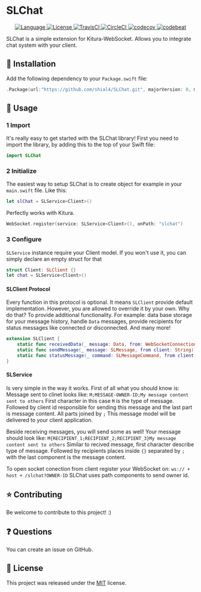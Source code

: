 # SLChat

<p align="center">
    <a href="http://swift.org">
        <img src="https://img.shields.io/badge/Swift-3.1-brightgreen.svg" alt="Language" />
    </a>
    <a href="https://raw.githubusercontent.com/shial4/SLChat/master/license">
        <img src="https://img.shields.io/badge/license-MIT-blue.svg" alt="License" />
    </a>
    <a href="https://travis-ci.org/shial4/SLChat">
        <img src="https://travis-ci.org/shial4/SLChat.svg?branch=master" alt="TravisCI" />
    </a>
    <a href="https://circleci.com/gh/shial4/SLChat">
        <img src="https://circleci.com/gh/shial4/SLChat.svg?style=shield" alt="CircleCI" />
    </a>
    <a href="https://codecov.io/gh/shial4/SLChat">
        <img src="https://codecov.io/gh/shial4/SLChat/branch/master/graph/badge.svg" alt="codecov" />
    </a>
    <a href="https://codebeat.co/projects/github-com-shial4-slchat-master">
        <img src="https://codebeat.co/badges/bafbee05-9197-4625-84f8-1e022e3a6dad" alt="codebeat" />
    </a>
</p>

SLChat is a simple extension for Kitura-WebSocket. Allows you to integrate chat system with your client.


## 🔧 Installation

Add the following dependency to your `Package.swift` file:
```swift
.Package(url:"https://github.com/shial4/SLChat.git", majorVersion: 0, minor: 1)
```

## 💊 Usage

### 1 Import

It's really easy to get started with the SLChat library! First you need to import the library, by adding this to the top of your Swift file:
```swift
import SLChat
```

### 2 Initialize

The easiest way to setup SLChat is to create object for example in your `main.swift` file. Like this:
```swift
let slChat = SLService<Client>()
```

Perfectly works with Kitura.
```swift
WebSocket.register(service: SLService<Client>(), onPath: "slchat")
```

### 3 Configure

`SLService` instance require your Client model. If you won't use it, you can simply declare an empty struct for that
```swift
struct Client: SLClient {}
let chat = SLService<Client>()
```

#### SLClient Protocol
Every function in this protocol is optional. It means `SLClient` provide default implementation. However, you are allowed to override it by your own. Why do that? To provide additional functionality. For example: data base storage for your message history, handle `Data` messages, provide recipients for status messages like connected or disconnected. And many more!
```swift
extension SLClient {
    static func receivedData(_ message: Data, from: WebSocketConnection) -> Bool { return false }
    static func sendMessage(_ message: SLMessage, from client: String) { }
    static func statusMessage(_ command: SLMessageCommand, from client: String) -> [String]? { return nil }
}
```

#### SLService

Is very simple in the way it works. First of all what you should know is:
Message sent to clinet looks like:
`M;MESSAGE-OWNER-ID;My message content sent to others`
First character in this case `M` is the type of message. Followed by client id responsible for sending this message and the last part is message content. All parts joined by `;`
This message model will be delivered to your client application.

Beside receiving messages, you will send some as well!
Your message should look like:
`M{RECIPIENT_1;RECIPIENT_2;RECIPIENT_3}My message content sent to others`
Similar to recived message, first character describe type of message. Followed by recipients places inside `{}` separated by `;` with the last component is the message content.

To open socket conection from client register your WebSocket on:
`ws:// + host + /slchat?OWNER-ID`
SLChat uses path components to send owner id.

## ⭐ Contributing

Be welcome to contribute to this project! :)

## ❓ Questions

You can create an issue on GitHub.

## 📝 License

This project was released under the [MIT](LICENSE) license.
